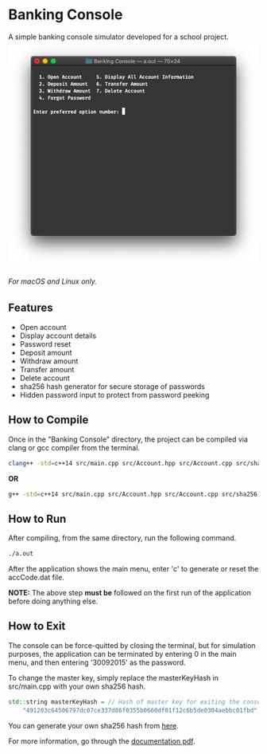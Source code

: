 # Banking Console
A simple banking console simulator developed for a school project.
![Console Screenshot][screenshot]
###### For macOS and Linux only.

## Features
* Open account
* Display account details
* Password reset
* Deposit amount
* Withdraw amount
* Transfer amount
* Delete account
* sha256 hash generator for secure storage of passwords
* Hidden password input to protect from password peeking

## How to Compile
Once in the "Banking Console" directory, the project can be compiled via clang or gcc compiler from the terminal.

```bash
clang++ -std=c++14 src/main.cpp src/Account.hpp src/Account.cpp src/sha256.hpp src/sha256.cpp
```
**OR**
```bash
g++ -std=c++14 src/main.cpp src/Account.hpp src/Account.cpp src/sha256.hpp src/sha256.cpp
```

## How to Run
After compiling, from the same directory, run the following command.
```bash
./a.out
```
After the application shows the main menu, enter 'c' to generate or reset the accCode.dat file.

**NOTE:** The above step **must be** followed on the first run of the application before doing anything else.

## How to Exit
The console can be force-quitted by closing the terminal, but for simulation purposes, the application can be terminated by entering 0 in the main menu, and then entering '30092015' as the password.

To change the master key, simply replace the masterKeyHash in src/main.cpp with your own sha256 hash.
```c++
std::string masterKeyHash = // Hash of master key for exiting the console.
    "491203c64506797dc07ce337d86f0355b0660df01f12c6b5de0304aebbc01fbd";
```
You can generate your own sha256 hash from [here][hashGenerator].

For more information, go through the [documentation pdf][documentation].

[screenshot]: https://github.com/srijan-nayak/Banking-Console/blob/master/screenshots/Screenshot%202018-11-11%20at%205.04.42%20PM.png?raw=true
[hashGenerator]: https://passwordsgenerator.net/sha256-hash-generator/
[documentation]: https://github.com/srijan-nayak/Banking-Console/blob/master/Banking%20Console%20Documentation.pdf